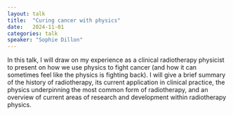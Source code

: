 ```yaml
---
layout: talk
title:  "Curing cancer with physics"
date:   2024-11-01
categories: talk
speaker: "Sophie Dillon"
---
```

In this talk, I will draw on my experience as a clinical radiotherapy physicist to present on how we use physics to fight cancer (and how it can sometimes feel like the physics is fighting back). I will give a brief summary of the history of radiotherapy, its current application in clinical practice, the physics underpinning the most common form of radiotherapy, and an overview of current areas of research and development within radiotherapy physics.


